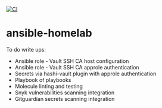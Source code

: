 [![CI](https://github.com/wilinger/ansible-homelab/actions/workflows/ci.yml/badge.svg)](https://github.com/wilinger/ansible-homelab/actions/workflows/ci.yml)
# ansible-homelab

To do write ups:
- Ansible role - Vault SSH CA host configuration
- Ansible role - Vault SSH CA approle authentication
- Secrets via hashi-vault plugin with approle authentication
- Playbook of playbooks
- Molecule linting and testing
- Snyk vulnerabilities scanning integration
- Gitguardian secrets scanning integration